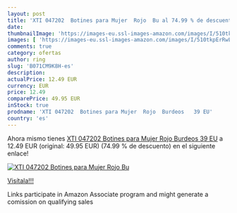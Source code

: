 ```yaml
---
layout: post
title: 'XTI 047202  Botines para Mujer  Rojo  Bu al 74.99 % de descuento'
date: 
thumbnailImage: 'https://images-eu.ssl-images-amazon.com/images/I/510tkpErRwL._SL200_.jpg'
images: [ 'https://images-eu.ssl-images-amazon.com/images/I/510tkpErRwL._SL200_.jpg' ]
comments: true
category: ofertas
author: ring
slug: 'B071CM9K8H-es'
description:
actualPrice: 12.49 EUR
currency: EUR
price: 12.49
comparePrice: 49.95 EUR
inStock: true
prodname: 'XTI 047202  Botines para Mujer  Rojo  Burdeos   39 EU'
country: 'es'
---
```


Ahora mismo tienes [XTI 047202  Botines para Mujer  Rojo  Burdeos   39 EU](https://www.amazon.es/dp/B071CM9K8H/?tag=tolees-21) a 12.49 EUR (original: 49.95 EUR) (74.99 %  de descuento) en el siguiente enlace!

[![XTI 047202  Botines para Mujer  Rojo  Bu](https://images-eu.ssl-images-amazon.com/images/I/510tkpErRwL._SL200_.jpg)](https://www.amazon.es/dp/B071CM9K8H/?tag=tolees-21)

[Visítala!!!](https://www.amazon.es/dp/B071CM9K8H/?tag=tolees-21)

Links participate in Amazon Associate program and might generate a comission on qualifying sales
